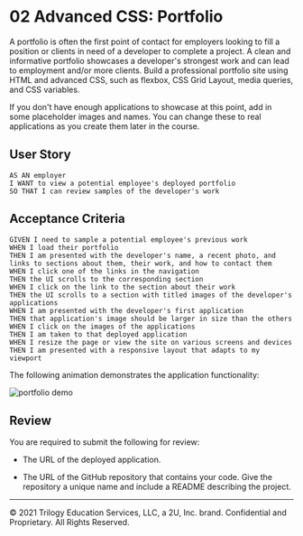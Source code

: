 # 02 Advanced CSS: Portfolio

A portfolio is often the first point of contact for employers looking to fill a position or clients in need of a developer to complete a project. A clean and informative portfolio showcases a developer's strongest work and can lead to employment and/or more clients. Build a professional portfolio site using HTML and advanced CSS, such as flexbox, CSS Grid Layout, media queries, and CSS variables.

If you don't have enough applications to showcase at this point, add in some placeholder images and names. You can change these to real applications as you create them later in the course.

## User Story

```
AS AN employer
I WANT to view a potential employee's deployed portfolio
SO THAT I can review samples of the developer's work
```

## Acceptance Criteria

```
GIVEN I need to sample a potential employee's previous work
WHEN I load their portfolio
THEN I am presented with the developer's name, a recent photo, and links to sections about them, their work, and how to contact them
WHEN I click one of the links in the navigation
THEN the UI scrolls to the corresponding section
WHEN I click on the link to the section about their work
THEN the UI scrolls to a section with titled images of the developer's applications
WHEN I am presented with the developer's first application
THEN that application's image should be larger in size than the others
WHEN I click on the images of the applications
THEN I am taken to that deployed application
WHEN I resize the page or view the site on various screens and devices
THEN I am presented with a responsive layout that adapts to my viewport
```

The following animation demonstrates the application functionality:

![portfolio demo](./02-Challenge/Assets/02-advanced-css-homework-demo.gif)

## Review

You are required to submit the following for review:

* The URL of the deployed application.

* The URL of the GitHub repository that contains your code. Give the repository a unique name and include a README describing the project.

- - -
© 2021 Trilogy Education Services, LLC, a 2U, Inc. brand. Confidential and Proprietary. All Rights Reserved.
